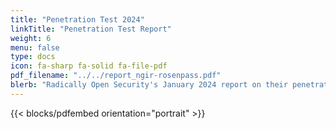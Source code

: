 ```yaml
---
title: "Penetration Test 2024"
linkTitle: "Penetration Test Report"
weight: 6
menu: false
type: docs
icon: fa-sharp fa-solid fa-file-pdf
pdf_filename: "../../report_ngir-rosenpass.pdf"
blerb: "Radically Open Security's January 2024 report on their penetration test of the Rosenpass tool late in 2023. This document outlines several attacks, tests, and reviews of code and practice relating to the Rosenpass tool, and a summary of the findings."
---
```


{{< blocks/pdfembed orientation="portrait" >}}
